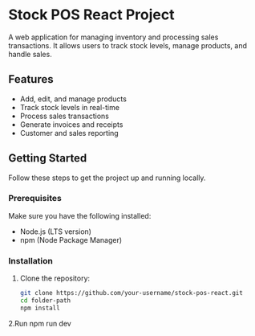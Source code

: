 # Stock POS React Project

A web application for managing inventory and processing sales transactions. It allows users to track stock levels, manage products, and handle sales.

## Features
- Add, edit, and manage products
- Track stock levels in real-time
- Process sales transactions
- Generate invoices and receipts
- Customer and sales reporting

## Getting Started

Follow these steps to get the project up and running locally.

### Prerequisites
Make sure you have the following installed:
- Node.js (LTS version)
- npm (Node Package Manager)

### Installation

1. Clone the repository:
   ```bash
   git clone https://github.com/your-username/stock-pos-react.git
   cd folder-path
   npm install
2.Run npm run dev

